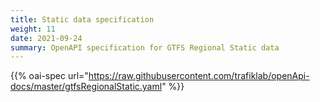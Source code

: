 ```yaml
---
title: Static data specification
weight: 11
date: 2021-09-24
summary: OpenAPI specification for GTFS Regional Static data
---
```


{{% oai-spec url="https://raw.githubusercontent.com/trafiklab/openApi-docs/master/gtfsRegionalStatic.yaml" %}}
